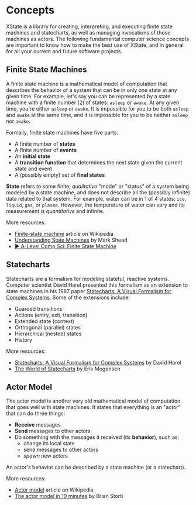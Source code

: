 # Concepts

XState is a library for creating, interpreting, and executing finite state machines and statecharts, as well as managing invocations of those machines as actors. The following fundamental computer science concepts are important to know how to make the best use of XState, and in general for all your current and future software projects.

## Finite State Machines

A finite state machine is a mathematical model of computation that describes the behavior of a system that can be in only one state at any given time. For example, let's say you can be represented by a state machine with a finite number (2) of states: `asleep` or `awake`. At any given time, you're either `asleep` or `awake`. It is impossible for you to be both `asleep` and `awake` at the same time, and it is impossible for you to be neither `asleep` nor `awake`.

Formally, finite state machines have five parts:

- A finite number of **states**
- A finite number of **events**
- An **initial state**
- A **transition function** that determines the next state given the current state and event
- A (possibly empty) set of **final states**

**State** refers to some finite, _qualitative_ "mode" or "status" of a system being modeled by a state machine, and does not describe all the (possibly infinite) data related to that system. For example, water can be in 1 of 4 states: `ice`, `liquid`, `gas`, or `plasma`. However, the temperature of water can vary and its measurement is _quantitative_ and infinite.

More resources:

- [Finite-state machine](https://en.wikipedia.org/wiki/Finite-state_machine) article on Wikipedia
- [Understanding State Machines](https://www.freecodecamp.org/news/state-machines-basics-of-computer-science-d42855debc66/) by Mark Shead
- [▶️ A-Level Comp Sci: Finite State Machine](https://www.youtube.com/watch?v=4rNYAvsSkwk)

## Statecharts

Statecharts are a formalism for modeling stateful, reactive systems. Computer scientist David Harel presented this formalism as an extension to state machines in his 1987 paper [Statecharts: A Visual Formalism for Complex Systems](https://www.sciencedirect.com/science/article/pii/0167642387900359/pdf). Some of the extensions include:

- Guarded transitions
- Actions (entry, exit, transition)
- Extended state (context)
- Orthogonal (parallel) states
- Hierarchical (nested) states
- History

More resources:

- [Statecharts: A Visual Formalism for Complex Systems](https://www.sciencedirect.com/science/article/pii/0167642387900359/pdf) by David Harel
- [The World of Statecharts](https://statecharts.github.io/) by Erik Mogensen

## Actor Model

The actor model is another very old mathematical model of computation that goes well with state machines. It states that everything is an "actor" that can do three things:

- **Receive** messages
- **Send** messages to other actors
- Do something with the messages it received (its **behavior**), such as:
  - change its local state
  - send messages to other actors
  - _spawn_ new actors

An actor's behavior can be described by a state machine (or a statechart).

More resources:

- [Actor model](https://en.wikipedia.org/wiki/Actor_model) article on Wikipedia
- [The actor model in 10 minutes](https://www.brianstorti.com/the-actor-model/) by Brian Storti
